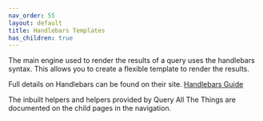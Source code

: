 ```yaml
---
nav_order: 55
layout: default
title: Handlebars Templates
has_children: true
---
```


The main engine used to render the results of a query uses the handlebars syntax. This allows you to create a flexible template to render the results.

Full details on Handlebars can be found on their site. [Handlebars Guide](https://handlebarsjs.com/guide/)

The inbuilt helpers and helpers provided by Query All The Things are documented on the child pages in the navigation.
